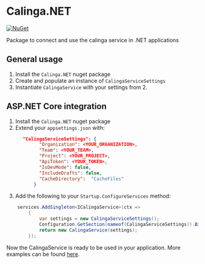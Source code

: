 # Calinga.NET
[![NuGet](https://img.shields.io/nuget/v/Calinga.Net)](https://www.nuget.org/packages/Calinga.NET/)

Package to connect and use the calinga service in .NET applications
 
## General usage
 
1. Install the `Calinga.NET` nuget package
2. Create and populate an instance of `CalingaServiceSettings`
3. Instantiate `CalingaService` with your settings from 2.
 
 ## ASP.NET Core integration
 
1. Install the `Calinga.NET` nuget package
2. Extend your `appsettings.json` with:
```json
      "CalingaServiceSettings": {
            "Organization": <YOUR_ORGANIZATION>,
            "Team": <YOUR_TEAM>,
            "Project": <YOUR_PROJECT>,
            "ApiToken": <YOUR_TOKEN>,
            "IsDevMode": false,
            "IncludeDrafts": false,
            "CacheDirectory":  "CacheFiles"
          }
```
3. Add the following to your `Startup.ConfigureServices` method:
```csharp
    services.AddSingleton<ICalingaService>(ctx =>
        {
            var settings = new CalingaServiceSettings();
            Configuration.GetSection(nameof(CalingaServiceSettings)).Bind(settings);
            return new CalingaService(settings);
        });
```
 
Now the CalingaService is ready to be used in your application.
More examples can be found [here](https://github.com/conplementAG/calinga-dotnet-demo).

